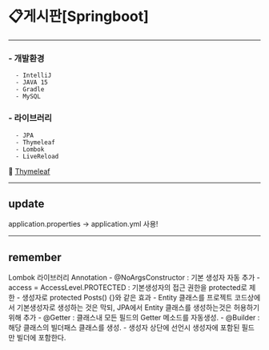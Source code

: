 # 📋게시판[Springboot]


***

### - 개발환경
      - IntelliJ
      - JAVA 15
      - Gradle
      - MySQL
### - 라이브러리
      - JPA
      - Thymeleaf 
      - Lombok
      - LiveReload
      

📄 [Thymeleaf](https://www.thymeleaf.org/doc/tutorials/3.0/usingthymeleaf.html#introducing-thymeleaf) 
      
***
## update

application.properties -> application.yml 사용!



***
 ## remember
 
 Lombok 라이브러리 Annotation 
    - @NoArgsConstructor : 기본 생성자 자동 추가
        - access = AccessLevel.PROTECTED : 기본생성자의 접근 권한을 protected로 제한
        - 생성자로 protected Posts() {}와 같은 효과
        - Entity 클래스를 프로젝트 코드상에서 기본생성자로 생성하는 것은 막되, JPA에서 Entity 클래스를 생성하는것은 허용하기 위해 추가
    - @Getter : 클래스내 모든 필드의 Getter 메소드를 자동생성.
    - @Builder : 해당 클래스의 빌더패스 클래스를 생성.
        - 생성자 상단에 선언시 생성자에 포함된 필드만 빌더에 포함한다.
